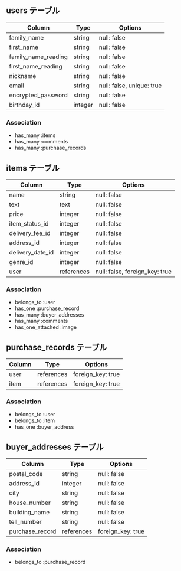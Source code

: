 ## users テーブル

| Column              | Type       | Options                        |
| ------------------- | ---------- | ------------------------------ |
| family_name         | string     | null: false                    |
| first_name          | string     | null: false                    |
| family_name_reading | string     | null: false                    |
| first_name_reading  | string     | null: false                    |
| nickname            | string     | null: false                    |
| email               | string     | null: false, unique: true      |
| encrypted_password  | string     | null: false                    |
| birthday_id         | integer    | null: false                    |

### Association
- has_many :items
- has_many :comments
- has_many :purchase_records

## items テーブル

| Column           | Type       | Options                        |
| ---------------- | ---------- | ------------------------------ |
| name             | string     | null: false                    |
| text             | text       | null: false                    |
| price            | integer    | null: false                    |
| item_status_id   | integer    | null: false                    |
| delivery_fee_id  | integer    | null: false                    |
| address_id       | integer    | null: false                    |
| delivery_date_id | integer    | null: false                    |
| genre_id         | integer    | null: false                    |
| user             | references | null: false, foreign_key: true |

### Association
- belongs_to :user
- has_one :purchase_record
- has_many :buyer_addresses
- has_many :comments
- has_one_attached :image

## purchase_records テーブル

| Column  | Type       | Options           |
| ------- | ---------- | ----------------- |
| user    | references | foreign_key: true |
| item    | references | foreign_key: true |

### Association
- belongs_to :user
- belongs_to :item
- has_one :buyer_address

## buyer_addresses テーブル

| Column             | Type       | Options                        |
| ------------------ | ---------- | ------------------------------ |
| postal_code        | string     | null: false                    |
| address_id         | integer    | null: false                    |
| city               | string     | null: false                    |
| house_number       | string     | null: false                    |
| building_name      | string     | null: false                    |
| tell_number        | string     | null: false                    |
| purchase_record    | references | foreign_key: true              |

### Association
- belongs_to :purchase_record